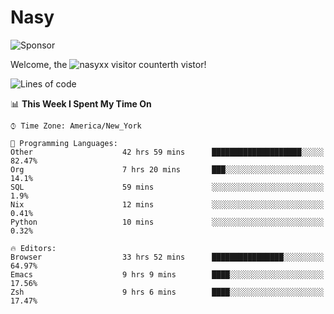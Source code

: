 # Nasy

<!--
<p align="center">
<img height="200" src="https://github-readme-stats.vercel.app/api?username=nasyxx&count_private=true&show_icons=true&theme=dracula&include_all_commits=true"/>
<img height="200" src="https://github-readme-stats.vercel.app/api/top-langs/?username=nasyxx&theme=dracula&hide=html,jupyter+notebook&count_private=true&show_icons=true"/>
</p>

  
----------------
-->

![Sponsor](https://img.shields.io/static/v1.svg?label=Sponsor&message=%E2%9D%A4&logo=GitHub&style=flat&color=pink)
 
Welcome, the ![nasyxx visitor counter](https://count.getloli.com/get/@nasyxx?theme=rule34)th vistor!
 
<!--START_SECTION:waka-->
![Lines of code](https://img.shields.io/badge/From%20Hello%20World%20I%27ve%20Written-599700%20lines%20of%20code-blue)

📊 **This Week I Spent My Time On** 

```text
⌚︎ Time Zone: America/New_York

💬 Programming Languages: 
Other                    42 hrs 59 mins      ████████████████████░░░░░   82.47% 
Org                      7 hrs 20 mins       ███░░░░░░░░░░░░░░░░░░░░░░   14.1% 
SQL                      59 mins             ░░░░░░░░░░░░░░░░░░░░░░░░░   1.9% 
Nix                      12 mins             ░░░░░░░░░░░░░░░░░░░░░░░░░   0.41% 
Python                   10 mins             ░░░░░░░░░░░░░░░░░░░░░░░░░   0.32%

🔥 Editors: 
Browser                  33 hrs 52 mins      ████████████████░░░░░░░░░   64.97% 
Emacs                    9 hrs 9 mins        ████░░░░░░░░░░░░░░░░░░░░░   17.56% 
Zsh                      9 hrs 6 mins        ████░░░░░░░░░░░░░░░░░░░░░   17.47%

```


<!--END_SECTION:waka-->

<!-- ![visitors](https://visitor-badge.laobi.icu/badge?page_id=nasyxx.nasyxx) -->
